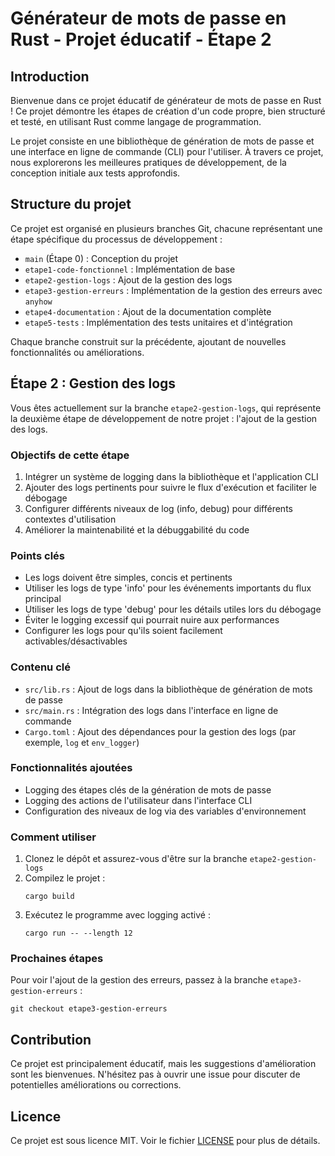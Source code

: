 # Générateur de mots de passe en Rust - Projet éducatif - Étape 2

## Introduction

Bienvenue dans ce projet éducatif de générateur de mots de passe en Rust ! Ce projet démontre les étapes de création d'un code propre, bien structuré et testé, en utilisant Rust comme langage de programmation.

Le projet consiste en une bibliothèque de génération de mots de passe et une interface en ligne de commande (CLI) pour l'utiliser. À travers ce projet, nous explorerons les meilleures pratiques de développement, de la conception initiale aux tests approfondis.

## Structure du projet

Ce projet est organisé en plusieurs branches Git, chacune représentant une étape spécifique du processus de développement :

- `main` (Étape 0) : Conception du projet
- `etape1-code-fonctionnel` : Implémentation de base
- `etape2-gestion-logs` : Ajout de la gestion des logs
- `etape3-gestion-erreurs` : Implémentation de la gestion des erreurs avec `anyhow`
- `etape4-documentation` : Ajout de la documentation complète
- `etape5-tests` : Implémentation des tests unitaires et d'intégration

Chaque branche construit sur la précédente, ajoutant de nouvelles fonctionnalités ou améliorations.

## Étape 2 : Gestion des logs

Vous êtes actuellement sur la branche `etape2-gestion-logs`, qui représente la deuxième étape de développement de notre projet : l'ajout de la gestion des logs.

### Objectifs de cette étape

1. Intégrer un système de logging dans la bibliothèque et l'application CLI
2. Ajouter des logs pertinents pour suivre le flux d'exécution et faciliter le débogage
3. Configurer différents niveaux de log (info, debug) pour différents contextes d'utilisation
4. Améliorer la maintenabilité et la débuggabilité du code

### Points clés

- Les logs doivent être simples, concis et pertinents
- Utiliser les logs de type 'info' pour les événements importants du flux principal
- Utiliser les logs de type 'debug' pour les détails utiles lors du débogage
- Éviter le logging excessif qui pourrait nuire aux performances
- Configurer les logs pour qu'ils soient facilement activables/désactivables

### Contenu clé

- `src/lib.rs` : Ajout de logs dans la bibliothèque de génération de mots de passe
- `src/main.rs` : Intégration des logs dans l'interface en ligne de commande
- `Cargo.toml` : Ajout des dépendances pour la gestion des logs (par exemple, `log` et `env_logger`)

### Fonctionnalités ajoutées

- Logging des étapes clés de la génération de mots de passe
- Logging des actions de l'utilisateur dans l'interface CLI
- Configuration des niveaux de log via des variables d'environnement

### Comment utiliser

1. Clonez le dépôt et assurez-vous d'être sur la branche `etape2-gestion-logs`
2. Compilez le projet :
   ```
   cargo build
   ```
3. Exécutez le programme avec logging activé :
   ```
   cargo run -- --length 12
   ```

### Prochaines étapes

Pour voir l'ajout de la gestion des erreurs, passez à la branche `etape3-gestion-erreurs` :

```
git checkout etape3-gestion-erreurs
```

## Contribution

Ce projet est principalement éducatif, mais les suggestions d'amélioration sont les bienvenues. N'hésitez pas à ouvrir une issue pour discuter de potentielles améliorations ou corrections.

## Licence

Ce projet est sous licence MIT. Voir le fichier [LICENSE](LICENSE) pour plus de détails.
